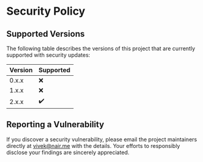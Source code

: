 # Security Policy

## Supported Versions

The following table describes the versions of this project that are currently supported with security updates:

| Version | Supported          |
| ------- | ------------------ |
| 0.x.x   | :x:                |
| 1.x.x   | :x:                |
| 2.x.x   | :heavy_check_mark: |

## Reporting a Vulnerability

If you discover a security vulnerability, please email the project maintainers directly at vivek@nair.me with the details. Your efforts to responsibly disclose your findings are sincerely appreciated.
